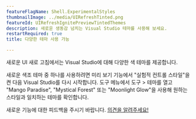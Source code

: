 ```yaml
---
featureFlagName: Shell.ExperimentalStyles
thumbnailImage: ../media/UIRefreshTinted.png
featureId: UIRefreshIgnitePreviewTintedThemes
description: 새로운 생동감 넘치는 Visual Studio 테마를 사용해 보세요.
restartRequired: true
title: 다양한 테마 사용 가능

---
```


새로운 UI 새로 고침에서는 Visual Studio에 대해 다양한 색 테마를 제공합니다.
 
새로운 색조 테마 중 하나를 사용하려면 미리 보기 기능에서 "실험적 컨트롤 스타일"을 켠 다음 Visual Studio를 다시 시작합니다. 도구 메뉴에서 도구 > 테마를 열고 "Mango Paradise", "Mystical Forest" 또는 "Moonlight Glow"을 사용해 원하는 스타일과 일치하는 테마를 확인합니다.
 
새로운 기능에 대한 피드백을 주시기 바랍니다. [의견을 알려주세요!](https://aka.ms/uirefreshtinted179devcomm)
